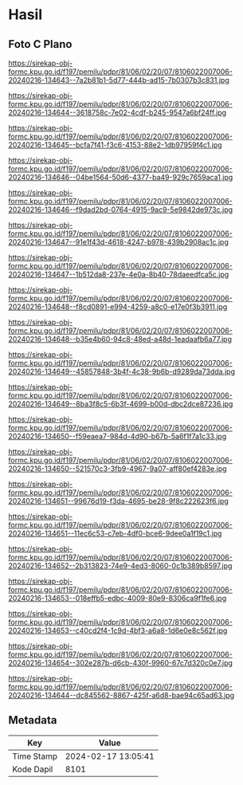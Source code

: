 # Hasil

## Foto C Plano

https://sirekap-obj-formc.kpu.go.id/f197/pemilu/pdpr/81/06/02/20/07/8106022007006-20240216-134643--7a2b81b1-5d77-444b-ad15-7b0307b3c831.jpg

https://sirekap-obj-formc.kpu.go.id/f197/pemilu/pdpr/81/06/02/20/07/8106022007006-20240216-134644--3618758c-7e02-4cdf-b245-9547a6bf24ff.jpg

https://sirekap-obj-formc.kpu.go.id/f197/pemilu/pdpr/81/06/02/20/07/8106022007006-20240216-134645--bcfa7f41-f3c6-4153-88e2-1db97959f4c1.jpg

https://sirekap-obj-formc.kpu.go.id/f197/pemilu/pdpr/81/06/02/20/07/8106022007006-20240216-134646--04be1564-50d6-4377-ba49-929c7659aca1.jpg

https://sirekap-obj-formc.kpu.go.id/f197/pemilu/pdpr/81/06/02/20/07/8106022007006-20240216-134646--f9dad2bd-0764-4915-9ac9-5e9842de973c.jpg

https://sirekap-obj-formc.kpu.go.id/f197/pemilu/pdpr/81/06/02/20/07/8106022007006-20240216-134647--91e1f43d-4618-4247-b978-439b2908ac1c.jpg

https://sirekap-obj-formc.kpu.go.id/f197/pemilu/pdpr/81/06/02/20/07/8106022007006-20240216-134647--1b512da8-237e-4e0a-8b40-78daeedfca5c.jpg

https://sirekap-obj-formc.kpu.go.id/f197/pemilu/pdpr/81/06/02/20/07/8106022007006-20240216-134648--f8cd0891-e994-4259-a8c0-e17e0f3b3911.jpg

https://sirekap-obj-formc.kpu.go.id/f197/pemilu/pdpr/81/06/02/20/07/8106022007006-20240216-134648--b35e4b60-94c8-48ed-a48d-1eadaafb6a77.jpg

https://sirekap-obj-formc.kpu.go.id/f197/pemilu/pdpr/81/06/02/20/07/8106022007006-20240216-134649--45857848-3b4f-4c38-9b6b-d9289da73dda.jpg

https://sirekap-obj-formc.kpu.go.id/f197/pemilu/pdpr/81/06/02/20/07/8106022007006-20240216-134649--8ba3f8c5-6b3f-4699-b00d-dbc2dce87236.jpg

https://sirekap-obj-formc.kpu.go.id/f197/pemilu/pdpr/81/06/02/20/07/8106022007006-20240216-134650--f59eaea7-984d-4d90-b67b-5a6f1f7a1c33.jpg

https://sirekap-obj-formc.kpu.go.id/f197/pemilu/pdpr/81/06/02/20/07/8106022007006-20240216-134650--521570c3-3fb9-4967-9a07-aff80ef4283e.jpg

https://sirekap-obj-formc.kpu.go.id/f197/pemilu/pdpr/81/06/02/20/07/8106022007006-20240216-134651--99676d19-f3da-4695-be28-9f8c222623f6.jpg

https://sirekap-obj-formc.kpu.go.id/f197/pemilu/pdpr/81/06/02/20/07/8106022007006-20240216-134651--11ec6c53-c7eb-4df0-bce6-9dee0a1f19c1.jpg

https://sirekap-obj-formc.kpu.go.id/f197/pemilu/pdpr/81/06/02/20/07/8106022007006-20240216-134652--2b313823-74e9-4ed3-8060-0c1b389b8597.jpg

https://sirekap-obj-formc.kpu.go.id/f197/pemilu/pdpr/81/06/02/20/07/8106022007006-20240216-134653--018effb5-edbc-4009-80e9-8306ca9f1fe6.jpg

https://sirekap-obj-formc.kpu.go.id/f197/pemilu/pdpr/81/06/02/20/07/8106022007006-20240216-134653--c40cd2f4-1c9d-4bf3-a6a8-1d6e0e8c562f.jpg

https://sirekap-obj-formc.kpu.go.id/f197/pemilu/pdpr/81/06/02/20/07/8106022007006-20240216-134654--302e287b-d6cb-430f-9960-67c7d320c0e7.jpg

https://sirekap-obj-formc.kpu.go.id/f197/pemilu/pdpr/81/06/02/20/07/8106022007006-20240216-134644--dc845562-8867-425f-a6d8-bae94c65ad63.jpg


## Metadata

| Key        | Value               |
| ---------- | ------------------- |
| Time Stamp | 2024-02-17 13:05:41 |
| Kode Dapil | 8101                |



